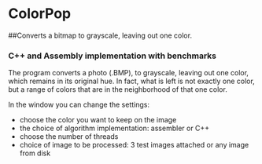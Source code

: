 # ColorPop
##Converts a bitmap to grayscale, leaving out one color.

### C++ and Assembly implementation with benchmarks

The program converts a photo (.BMP), to grayscale, leaving out one color, which remains in its original hue. In fact, what is left is not exactly one color, but a range of colors that are in the neighborhood of that one color.

In the window you can change the settings:
- choose the color you want to keep on the image
- the choice of algorithm implementation: assembler or C++
- choose the number of threads
- choice of image to be processed: 3 test images attached or any image from disk
